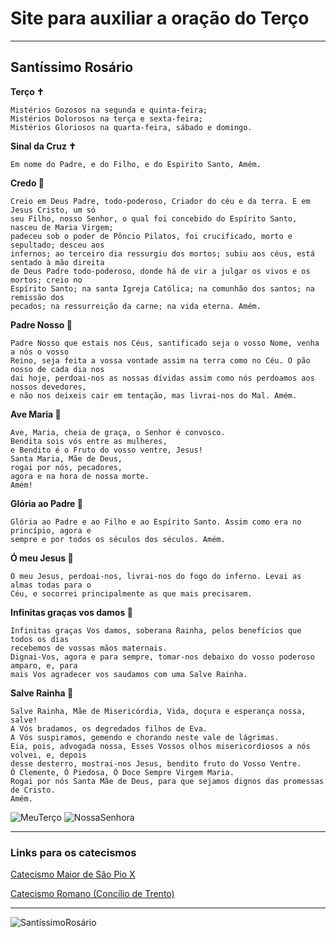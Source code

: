 # Site para auxiliar a oração do Terço

---

## Santíssimo Rosário

**Terço ✝️**

```
Mistérios Gozosos na segunda e quinta-feira;
Mistérios Dolorosos na terça e sexta-feira;
Mistérios Gloriosos na quarta-feira, sábado e domingo.
```

**Sinal da Cruz ✝️**

```Em nome do Padre, e do Filho, e do Espirito Santo, Amém.```

**Credo :pray:**

```
Creio em Deus Padre, todo-poderoso, Criador do céu e da terra. E em Jesus Cristo, um só
seu Filho, nosso Senhor, o qual foi concebido do Espírito Santo, nasceu de Maria Virgem;
padeceu sob o poder de Pôncio Pilatos, foi crucificado, morto e sepultado; desceu aos
infernos; ao terceiro dia ressurgiu dos mortos; subiu aos céus, está sentado à mão direita
de Deus Padre todo-poderoso, donde há de vir a julgar os vivos e os mortos; creio no
Espírito Santo; na santa Igreja Católica; na comunhão dos santos; na remissão dos
pecados; na ressurreição da carne; na vida eterna. Amém.
```

**Padre Nosso :pray:**

```
Padre Nosso que estais nos Céus, santificado seja o vosso Nome, venha a nós o vosso
Reino, seja feita a vossa vontade assim na terra como no Céu. O pão nosso de cada dia nos
dai hoje, perdoai-nos as nossas dívidas assim como nós perdoamos aos nossos devedores,
e não nos deixeis cair em tentação, mas livrai-nos do Mal. Amém.
```

**Ave Maria  :pray:**

```
Ave, Maria, cheia de graça, o Senhor é convosco.
Bendita sois vós entre as mulheres,
e Bendito é o Fruto do vosso ventre, Jesus!
Santa Maria, Mãe de Deus,
rogai por nós, pecadores,
agora e na hora de nossa morte.
Amém!
```

**Glória ao Padre :pray:**

```
Glória ao Padre e ao Filho e ao Espírito Santo. Assim como era no princípio, agora e
sempre e por todos os séculos dos séculos. Amém.
```

**Ó meu Jesus :pray:**

```
Ó meu Jesus, perdoai-nos, livrai-nos do fogo do inferno. Levai as almas todas para o
Céu, e socorrei principalmente as que mais precisarem.
```

**Infinitas graças vos damos :pray:**

```
Infinitas graças Vos damos, soberana Rainha, pelos benefícios que todos os dias
recebemos de vossas mãos maternais.
Dignai-Vos, agora e para sempre, tomar-nos debaixo do vosso poderoso amparo, e, para
mais Vos agradecer vos saudamos com uma Salve Rainha.
```

**Salve Rainha :pray:**

```
Salve Rainha, Mãe de Misericórdia, Vida, doçura e esperança nossa, salve!
A Vós bradamos, os degredados filhos de Eva.
A Vós suspiramos, gemendo e chorando neste vale de lágrimas.
Eia, pois, advogada nossa, Esses Vossos olhos misericordiosos a nós volvei, e, depois
desse desterro, mostrai-nos Jesus, bendito fruto do Vosso Ventre.
Ó Clemente, Ó Piedosa, Ó Doce Sempre Virgem Maria.
Rogai por nós Santa Mãe de Deus, para que sejamos dignos das promessas de Cristo.
Amém.
```

![MeuTerço](/imagens/MeuTerço.jpg)
![NossaSenhora](/imagens/NossaSenhora.jpg)

---

### Links para os catecismos

[Catecismo Maior de São Pio X](https://www.amazon.com.br/Catecismo-Maior-S%C3%A3o-Pio-X/dp/8585432217/ref=sr_1_2?__mk_pt_BR=%C3%85M%C3%85%C5%BD%C3%95%C3%91&dchild=1&keywords=Catecismo&qid=1617545909&sr=8-2)

[Catecismo Romano (Concílio de Trento)](https://www.amazon.com.br/Catecismo-Romano-Conc%C3%ADlio-Trento/dp/8564734133/ref=pd_bxgy_img_2/132-5714217-3659024?_encoding=UTF8&pd_rd_i=8564734133&pd_rd_r=0caa27c1-8707-4523-b54e-10fd82573814&pd_rd_w=Ap5XU&pd_rd_wg=Bxvgj&pf_rd_p=400138fd-99e3-44de-aed2-5a7aff7ca010&pf_rd_r=YGC16Y7FSVR34HT9Z9VX&psc=1&refRID=YGC16Y7FSVR34HT9Z9VX)

---

![SantíssimoRosário](https://www.igrejacatolica.org/imagens/2014/06/rosario.jpg)
